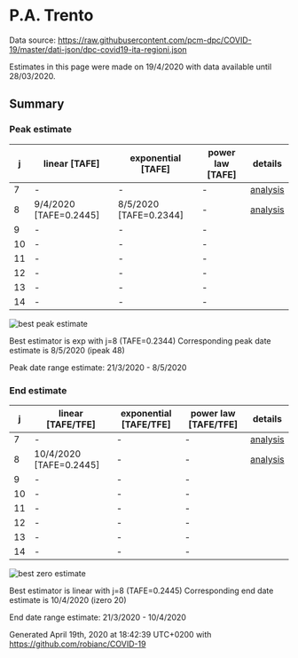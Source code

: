 # P.A. Trento


Data source: https://raw.githubusercontent.com/pcm-dpc/COVID-19/master/dati-json/dpc-covid19-ita-regioni.json

Estimates in this page were made on 19/4/2020 with data available until 28/03/2020.


## Summary 

### Peak estimate 
|j|linear [TAFE]|exponential [TAFE]|power law [TAFE]|details|
|---|----|-----------|---------|-------|
|7|-|-|-|[analysis](COVID-19_p.a._trento_j7_2020-03-28.md)|
|8|9/4/2020 [TAFE=0.2445]|8/5/2020 [TAFE=0.2344]|-|[analysis](COVID-19_p.a._trento_j8_2020-03-28.md)|
|9|-|-|-||
|10|-|-|-||
|11|-|-|-||
|12|-|-|-||
|13|-|-|-||
|14|-|-|-||

![best peak estimate](COVID-19_p.a._trento_j8_2020-03-28.png)

Best estimator is exp with j=8 (TAFE=0.2344)
Corresponding peak date estimate is 8/5/2020 (ipeak 48)


Peak date range estimate: 21/3/2020 - 8/5/2020

### End estimate 
|j|linear [TAFE/TFE]|exponential [TAFE/TFE]|power law [TAFE/TFE]|details|
|---|----|-----------|---------|-------|
|7|-|-|-|[analysis](COVID-19_p.a._trento_j7_2020-03-28.md)|
|8|10/4/2020 [TAFE=0.2445]|-|-|[analysis](COVID-19_p.a._trento_j8_2020-03-28.md)|
|9|-|-|-||
|10|-|-|-||
|11|-|-|-||
|12|-|-|-||
|13|-|-|-||
|14|-|-|-||

![best zero estimate](COVID-19_p.a._trento_j8_2020-03-28.png)

Best estimator is linear with j=8 (TAFE=0.2445)
Corresponding end date estimate is 10/4/2020 (izero 20)


End date range estimate: 21/3/2020 - 10/4/2020

Generated April 19th, 2020 at 18:42:39 UTC+0200 with https://github.com/robianc/COVID-19
